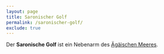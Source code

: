 ```yaml
---
layout: page
title: Saronischer Golf
permalink: /saronischer-golf/
exclude: true
---
```


Der **Saronische Golf** ist ein Nebenarm des [Ägäischen Meeres](/aegaeisches-meer/).
